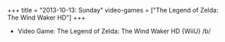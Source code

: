 +++
title = "2013-10-13: Sunday"
video-games = ["The Legend of Zelda: The Wind Waker HD"]
+++


* Video Game: The Legend of Zelda: The Wind Waker HD {WiiU} /b/